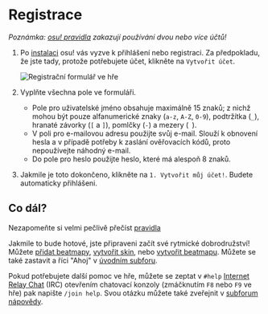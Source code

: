 # Registrace

*Poznámka: [osu! pravidla](/wiki/Rules) zakazují používání dvou nebo více účtů!*

1. Po [instalaci](/wiki/installation) osu! vás vyzve k přihlášení nebo registraci. Za předpokladu, že jste tady, protože potřebujete účet, klikněte na `Vytvořit účet`.
   
   ![Registrační formulář ve hře](img/ingame-registration.jpg "Registrační formulář")

2. Vyplňte všechna pole ve formuláři.
   - Pole pro uživatelské jméno obsahuje maximálně 15 znaků; z nichž mohou být pouze alfanumerické znaky (`a-z`, `A-Z`, `0-9`), podtržítka (`_`), hranaté závorky (`[` a `]`), pomlčky (`-`) a mezery (` `).
   - V poli pro e-mailovou adresu použijte svůj e-mail. Slouží k obnovení hesla a v případě potřeby k zaslání ověřovacích kódů, proto nepoužívejte náhodný e-mail.
   - Do pole pro heslo použijte heslo, které má alespoň 8 znaků.

3. Jakmile je toto dokončeno, klikněte na `1. Vytvořit můj účet!`. Budete automaticky přihlášeni.

## Co dál?

Nezapomeňte si velmi pečlivě přečíst [pravidla](/wiki/Rules)

Jakmile to bude hotové, jste připraveni začít své rytmické dobrodružství! Můžete [přidat beatmapy](/wiki/Installation#přidávání-beatmap), [vytvořit skin](/wiki/Skinning), nebo [vytvořit beatmapu](/wiki/Beatmapping). Můžete se také zastavit a říci "Ahoj" v [úvodním subforu](https://osu.ppy.sh/community/forums/8).

Pokud potřebujete další pomoc ve hře, můžete se zeptat v `#help` [Internet Relay Chat](/wiki/Internet_Relay_Chat) (IRC) otevřením chatovací konzoly (zmáčknutím `F8` nebo `F9` ve hře) pak napište `/join help`. Svou otázku můžete také zveřejnit v [subforum nápovědy](https://osu.ppy.sh/community/forums/5).
